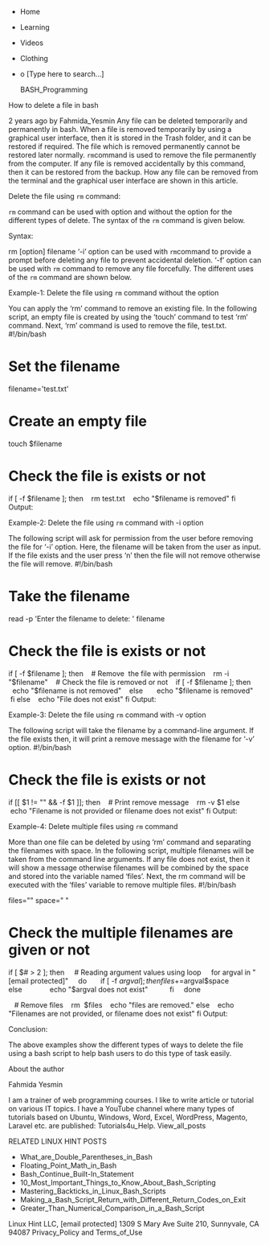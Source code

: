 





















































* Home
* Learning
* Videos
* Clothing
*
  o [Type here to search...]


   BASH_Programming


How to delete a file in bash

2 years ago
by Fahmida_Yesmin
Any file can be deleted temporarily and permanently in bash. When a file is
removed temporarily by using a graphical user interface, then it is stored in
the Trash folder, and it can be restored if required. The file which is removed
permanently cannot be restored later normally. `rm`command is used to remove
the file permanently from the computer. If any file is removed accidentally by
this command, then it can be restored from the backup. How any file can be
removed from the terminal and the graphical user interface are shown in this
article.

Delete the file using `rm` command:

`rm` command can be used with option and without the option for the different
types of delete. The syntax of the `rm` command is given below.

Syntax:

rm [option] filename
‘-i’ option can be used with `rm`command to provide a prompt before deleting
any file to prevent accidental deletion. ‘-f’ option can be used with `rm`
command to remove any file forcefully. The different uses of the `rm` command
are shown below.

Example-1: Delete the file using `rm` command without the option

You can apply the ‘rm’ command to remove an existing file. In the following
script, an empty file is created by using the ‘touch’ command to test ‘rm‘
command. Next, ‘rm’ command is used to remove the file, test.txt.
#!/bin/bash

# Set the filename
filename='test.txt'
# Create an empty file
touch $filename
# Check the file is exists or not
if [ -f $filename ]; then
   rm test.txt
   echo "$filename is removed"
fi
Output:

Example-2: Delete the file using `rm` command with -i option

The following script will ask for permission from the user before removing the
file for ‘-i’ option. Here, the filename will be taken from the user as input.
If the file exists and the user press ‘n’ then the file will not remove
otherwise the file will remove.
#!/bin/bash

# Take the filename
read -p 'Enter the filename to delete: ' filename

# Check the file is exists or not
if [ -f $filename ]; then
   # Remove  the file with permission
   rm -i "$filename"
   # Check the file is removed or not
   if [ -f $filename ]; then
      echo "$filename is not removed"
   else
      echo "$filename is removed"
   fi
else
   echo "File does not exist"
fi
Output:

Example-3: Delete the file using `rm` command with -v option

The following script will take the filename by a command-line argument. If the
file exists then, it will print a remove message with the filename for ‘-v’
option.
#!/bin/bash

# Check the file is exists or not
if [[ $1 != "" && -f $1 ]]; then
   # Print remove message
   rm -v $1
else
   echo "Filename is not provided or filename does not exist"
fi
Output:

Example-4: Delete multiple files using `rm` command

More than one file can be deleted by using ‘rm’ command and separating the
filenames with space. In the following script, multiple filenames will be taken
from the command line arguments. If any file does not exist, then it will show
a message otherwise filenames will be combined by the space and stored into the
variable named ‘files’. Next, the rm command will be executed with the ‘files’
variable to remove multiple files.
#!/bin/bash

files=""
space=" "

# Check the multiple filenames are given or not
if [ $# > 2 ]; then
    # Reading argument values using loop
    for argval in "[email protected]"
    do
      if [ -f $argval ]; then
             files+=$argval$space
          else
             echo "$argval does not exist"
          fi
    done

   # Remove files
   rm  $files
   echo "files are removed."
else
   echo "Filenames are not provided, or filename does not exist"
fi
Output:

Conclusion:

The above examples show the different types of ways to delete the file using a
bash script to help bash users to do this type of task easily.


About the author


Fahmida Yesmin

I am a trainer of web programming courses. I like to write article or tutorial
on various IT topics. I have a YouTube channel where many types of tutorials
based on Ubuntu, Windows, Word, Excel, WordPress, Magento, Laravel etc. are
published: Tutorials4u_Help.
View_all_posts

RELATED LINUX HINT POSTS


* What_are_Double_Parentheses_in_Bash
* Floating_Point_Math_in_Bash
* Bash_Continue_Built-In_Statement
* 10_Most_Important_Things_to_Know_About_Bash_Scripting
* Mastering_Backticks_in_Linux_Bash_Scripts
* Making_a_Bash_Script_Return_with_Different_Return_Codes_on_Exit
* Greater_Than_Numerical_Comparison_in_a_Bash_Script

Linux Hint LLC, [email protected]
1309 S Mary Ave Suite 210, Sunnyvale, CA 94087
 Privacy_Policy and Terms_of_Use
